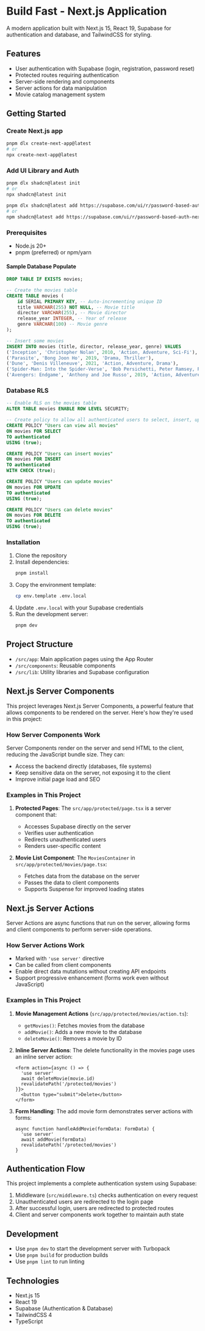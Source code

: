 # Build Fast - Next.js Application

A modern application built with Next.js 15, React 19, Supabase for authentication and database, and TailwindCSS for styling.

## Features

- User authentication with Supabase (login, registration, password reset)
- Protected routes requiring authentication
- Server-side rendering and components
- Server actions for data manipulation
- Movie catalog management system

## Getting Started
### Create Next.js app
```bash
pnpm dlx create-next-app@latest 
# or
npx create-next-app@latest
```
### Add UI Library and Auth
```bash
pnpm dlx shadcn@latest init
# or
npx shadcn@latest init
```

```bash
pnpm dlx shadcn@latest add https://supabase.com/ui/r/password-based-auth-nextjs.json
# or
npm shadcn@latest add https://supabase.com/ui/r/password-based-auth-nextjs.json
```

### Prerequisites

- Node.js 20+
- pnpm (preferred) or npm/yarn

#### Sample Database Populate
```sql
DROP TABLE IF EXISTS movies;

-- Create the movies table
CREATE TABLE movies (
    id SERIAL PRIMARY KEY, -- Auto-incrementing unique ID
    title VARCHAR(255) NOT NULL, -- Movie title
    director VARCHAR(255), -- Movie director
    release_year INTEGER, -- Year of release
    genre VARCHAR(100) -- Movie genre
);

-- Insert some movies
INSERT INTO movies (title, director, release_year, genre) VALUES
('Inception', 'Christopher Nolan', 2010, 'Action, Adventure, Sci-Fi'),
('Parasite', 'Bong Joon Ho', 2019, 'Drama, Thriller'),
('Dune', 'Denis Villeneuve', 2021, 'Action, Adventure, Drama'),
('Spider-Man: Into the Spider-Verse', 'Bob Persichetti, Peter Ramsey, Rodney Rothman', 2018, 'Animation, Action, Adventure'),
('Avengers: Endgame', 'Anthony and Joe Russo', 2019, 'Action, Adventure, Sci-Fi');
```

### Database RLS
```sql
-- Enable RLS on the movies table
ALTER TABLE movies ENABLE ROW LEVEL SECURITY;

-- Create policy to allow all authenticated users to select, insert, update, and delete movies
CREATE POLICY "Users can view all movies" 
ON movies FOR SELECT 
TO authenticated
USING (true);

CREATE POLICY "Users can insert movies" 
ON movies FOR INSERT 
TO authenticated
WITH CHECK (true);

CREATE POLICY "Users can update movies" 
ON movies FOR UPDATE 
TO authenticated
USING (true);

CREATE POLICY "Users can delete movies" 
ON movies FOR DELETE 
TO authenticated
USING (true);
```


### Installation

1. Clone the repository
2. Install dependencies:
   ```bash
   pnpm install
   ```
3. Copy the environment template:
   ```bash
   cp env.template .env.local
   ```
4. Update `.env.local` with your Supabase credentials
5. Run the development server:
   ```bash
   pnpm dev
   ```

## Project Structure

- `/src/app`: Main application pages using the App Router
- `/src/components`: Reusable components
- `/src/lib`: Utility libraries and Supabase configuration

## Next.js Server Components

This project leverages Next.js Server Components, a powerful feature that allows components to be rendered on the server. Here's how they're used in this project:

### How Server Components Work

Server Components render on the server and send HTML to the client, reducing the JavaScript bundle size. They can:

- Access the backend directly (databases, file systems)
- Keep sensitive data on the server, not exposing it to the client
- Improve initial page load and SEO

### Examples in This Project

1. **Protected Pages**: The `src/app/protected/page.tsx` is a server component that:
   - Accesses Supabase directly on the server
   - Verifies user authentication
   - Redirects unauthenticated users
   - Renders user-specific content

2. **Movie List Component**: The `MoviesContainer` in `src/app/protected/movies/page.tsx`:
   - Fetches data from the database on the server
   - Passes the data to client components
   - Supports Suspense for improved loading states

## Next.js Server Actions

Server Actions are async functions that run on the server, allowing forms and client components to perform server-side operations.

### How Server Actions Work

- Marked with `'use server'` directive
- Can be called from client components
- Enable direct data mutations without creating API endpoints
- Support progressive enhancement (forms work even without JavaScript)

### Examples in This Project

1. **Movie Management Actions** (`src/app/protected/movies/action.ts`):
   - `getMovies()`: Fetches movies from the database
   - `addMovie()`: Adds a new movie to the database
   - `deleteMovie()`: Removes a movie by ID

2. **Inline Server Actions**:
   The delete functionality in the movies page uses an inline server action:
   ```tsx
   <form action={async () => {
     'use server'
     await deleteMovie(movie.id)
     revalidatePath('/protected/movies')
   }}>
     <button type="submit">Delete</button>
   </form>
   ```

3. **Form Handling**:
   The add movie form demonstrates server actions with forms:
   ```tsx
   async function handleAddMovie(formData: FormData) {
     'use server'
     await addMovie(formData)
     revalidatePath('/protected/movies')
   }
   ```

## Authentication Flow

This project implements a complete authentication system using Supabase:

1. Middleware (`src/middleware.ts`) checks authentication on every request
2. Unauthenticated users are redirected to the login page
3. After successful login, users are redirected to protected routes
4. Client and server components work together to maintain auth state

## Development

- Use `pnpm dev` to start the development server with Turbopack
- Use `pnpm build` for production builds
- Use `pnpm lint` to run linting

## Technologies

- Next.js 15
- React 19
- Supabase (Authentication & Database)
- TailwindCSS 4
- TypeScript
